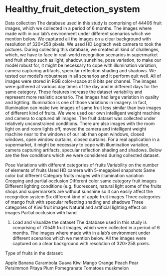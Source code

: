 # Healthy_fruit_detection_system
Data collection
The database used in this study is comprising of 44406 fruit images, which we collected in a period of 6 months. The images where made with in our lab’s environment under different scenarios which we mention below. We captured all the images on a clear background with resolution of 320×258 pixels. We used HD Logitech web camera to took the pictures. During collecting this database, we created all kind of challenges, which, we have to face in real-world recognition scenarios in supermarket and fruit shops such as light, shadow, sunshine, pose variation, to make our model robust for, it might be necessary to cope with illumination variation, camera capturing artifacts, specular reflection shading and shadows. We tested our model’s robustness in all scenarios and it perform quit well. All of images were stored in RGB color-space at 8 bits per channel. The images were gathered at various day times of the day and in different days for the same category. These features increase the dataset variability and represent more realistic scenario. The Images had large variation in quality and lighting. Illumination is one of those variations in imagery. In fact, illumination can make two images of same fruit less similar than two images of different kind of fruits. We were used our own intelligent weight machine and camera to captured all images. The fruit dataset was collected under relatively unconstrained conditions. There are also images with the room light on and room lights off, moved the camera and intelligent weight machine near to the windows of our lab than open windows, closed windows, open window curtains, closed curtains. For a real application in a supermarket, it might be necessary to cope with illumination variation, camera capturing artifacts, specular reflection shading and shadows. Below are the few conditions which we were considered during collected dataset.

Pose Variations with different categories of fruits
Variability on the number of elements of fruits
Used HD camera with 5-megapixel snapshots
Same color but different Category fruits images with illumination variation
Cropping and partial occlusion
Different color same category fruit images
Different lighting conditions (e.g. fluorescent, natural light some of the fruits shops
and supermarkets are without sunshine so it can easily affect the recognition system
Six different kind of apple fruit images
Three categories of mango fruit with specular reflecting shading and shadows
Three categories of Kiwi fruit images
Natural and artificial lighting effect on images
Partial occlusion with hand
1. Load and visualize the dataset
The database used in this study is comprising of 70549 fruit images, which were collected in a period of 6 months. The images where made with in a lab’s environment under different scenarios which we mention below. All the images were captured on a clear background with resolution of 320×258 pixels.

Type of fruits in the dataset:

Apple
Banana
Carambola
Guava
Kiwi
Mango
Orange
Peach
Pear
Persimmon
Pitaya
Plum
Pomegranate
Tomatoes
muskmelon
